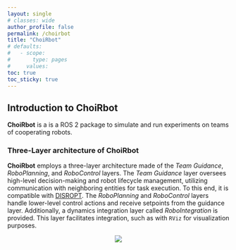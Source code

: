 ```yaml
---
layout: single
# classes: wide
author_profile: false
permalink: /choirbot
title: "ChoiRbot"
# defaults:
#   - scope:
#       type: pages
#     values:
toc: true
toc_sticky: true
---
```


## Introduction to ChoiRbot


**ChoiRbot** is a is a ROS 2 package to simulate and run experiments on teams of cooperating robots.


### Three-Layer architecture of ChoiRbot

**ChoiRbot** employs a three-layer architecture made of the _Team Guidance_, _RoboPlanning_, and _RoboControl_ layers. The _Team Guidance_ layer oversees high-level decision-making and robot lifecycle management, utilizing communication with neighboring entities for task execution. To this end, it is compatible with [DISROPT](/disropt). The _RoboPlanning_ and _RoboControl_ layers handle lower-level control actions and receive setpoints from the guidance layer. Additionally, a dynamics integration layer called _RoboIntegration_ is provided. This layer facilitates integration, such as with `RViz` for visualization purposes.

<center>
<img src="{{site.baseurl}}/images/choirbot.png">
</center>




 <script type="text/javascript"
    src="http://cdn.mathjax.org/mathjax/latest/MathJax.js?config=TeX-AMS-MML_HTMLorMML">
  </script>